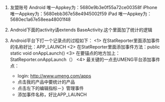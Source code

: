 1. 友盟账号
  Android 唯一Appkey为：5680e9b3e0f55a72ce00358f
  iPhone 唯一Appkey为：5680ebb367e58e4945002f59
  iPad 唯一Appkey为：5680ec1a67e58eea48001f48

2. Android下面的activity请extends BaseActivity.这个里面加了统计的逻辑

3. Android平台下打一个记录点的过程如下：
<1> 在StatReporter里面添加事件的名称好比：APP_LAUNCH
<2> 在StatReporter里面添加事件方法：public static void onAppLaunch()
<3> 在要锚点的地方加上：StatReporter.onAppLaunch（）
<4> 最关键的一点去UMENG平台添加事件点：
    * login: http://www.umeng.com/apps
    * 点击我的产品中要统计的产品
    * 点击左下的编辑指标－》管理事件
    * 添加事件名称，好比APP_LAUNCH







